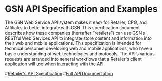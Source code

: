 GSN API Specification and Examples
============
The GSN Web Service API system makes it easy for Retailer, CPG, and Affiliates to better integrate with GSN. This specification document describes how these companies (hereafter “retailers”) can use GSN's RESTful Web Services API to integrate store content and information into their web and mobile applications. This specification is intended for technical personnel developing web and mobile applications, who have a basic understanding of web technologies and protocols. The API’s various requests are arranged into general workflows that a Retailer's client application will use when interacting with the API.

#[Retailer's API Specification](https://github.com/gsn/ClientApiDoc/wiki)
#[Full API Documentation](https://clientapi.gsn2.com/swagger)
